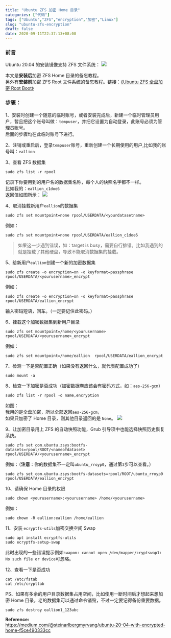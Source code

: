 ```yaml
---
title: "Ubuntu ZFS 加密 Home 目录"
categories: ["代码"]
tags: ["Ubuntu","ZFS","encryption","加密","Linux"]
slug: "ubuntu-zfs-encryption"
draft: false
date: 2020-09-11T22:37:13+08:00
---
```


### 前言

Ubuntu 20.04 的安装镜像支持 ZFS 文件系统：
![](https://images.eallion.com/images/2020/09/install.png)

本文是**安装后**加密 ZFS Home 目录的备忘教程。  
另外有**安装前**加密 ZFS Root 文件系统的备忘教程。链接：[《Ubuntu ZFS 全盘加密 Root Boot》](https://eallion.com/ubuntu-zfs-root-encryption)

### 步骤：

1、安装时创建一个随意的临时账号，或者安装完成后，新建一个临时管理员用户，暂且把这个账号叫做：`tempuser`，并把它设置为自动登录，此账号必须为管理员账号。  
后面的步骤均在此临时账号下进行。

2、注销或重启后，登录`tempuser`账号，重新创建一个长期使用的用户,比如我的账号叫：`eallion`

3、查看 ZFS 数据集
```
sudo zfs list -r rpool
```  
记录下你要用到的用户名的数据集名称，每个人的快照名字都不一样。  
比如我的：`eallion_c1doe6`  
返回值如图所示：
![](https://images.eallion.com/images/2020/09/rpoollist.png)

4、取消挂载新用户`eallion`的数据集
```
sudo zfs set mountpoint=none rpool/USERDATA/<yourdatasetname> 
```
例如：
```
sudo zfs set mountpoint=none rpool/USERDATA/eallion_c1doe6
```
> 如果这一步遇到错误，如：target is busy，需要自行排错。比如我遇到的就是挂载了其他硬盘，导致不能取消数据集的挂载。

5、给新用户`eallion`创建一个新的加密数据集
```
sudo zfs create -o encryption=on -o keyformat=passphrase rpool/USERDATA/<yourusername>_encrypt
```
例如：
```
sudo zfs create -o encryption=on -o keyformat=passphrase rpool/USERDATA/eallion_encrypt
```
输入密码短语，回车。（一定要记住此密码。）

6、挂载这个加密数据集到新用户目录
```
sudo zfs set mountpoint=/home/<yourusername>  rpool/USERDATA/<yourusername>_encrypt
```
例如：
```
sudo zfs set mountpoint=/home/eallion  rpool/USERDATA/eallion_encrypt
```

7、检测一下是否配置正确（如果没有返回什么，就代表配置成功了）
```
sudo mount -a
```

8、检查一下加密是否成功（加密数据卷应该会有密码方式，如：`aes-256-gcm`）
```
sudo zfs list -r rpool -o name,encryption
```
如图：  
我用的是全盘加密，所以全部返回`aes-256-gcm`，  
如果只加密了 Home 目录，则其他目录返回的是 `None`。
![](https://images.eallion.com/images/2020/09/encryption.png)

9、让加密目录用上 ZFS 的自动快照功能，Grub 引导项中也能选择快照历史恢复系统。
```
sudo zfs set com.ubuntu.zsys:bootfs-datasets=rpool/ROOT/<nameofdataset> rpool/USERDATA/<yourusername>_encrypt
```
例如：（**注意**：你的数据集不一定叫`ubuntu_rroyp0`，通过第`3`步可以查看。）
```
sudo zfs set com.ubuntu.zsys:bootfs-datasets=rpool/ROOT/ubuntu_rroyp0 rpool/USERDATA/eallion_encrypt
```

10、请确保 Home 目录的权限
```
sudo chown <yourusername>:<yourusername> /home/<yourusername>
```
例如：
```
sudo chown -R eallion:eallion /home/eallion
```

11、安装 `ecryptfs-utils`加密交换空间 Swap
```
sudo apt install ecryptfs-utils
sudo ecryptfs-setup-swap
```
此时出现的一些错误提示例如`swapon: cannot open /dev/mapper/cryptswap1: No such file or device`可忽略。

12、查看一下是否成功
```
cat /etc/fstab
cat /etc/crypttab
```

PS、如果有多余的用户目录数据集占用空间，比如使用一断时间后才想起来想加密 Home 目录，老的数据集可以通过命令销毁，不过一定要记得备份重要数据。
```
sudo zfs destroy eallion1_123abc
```
**Reference:**  
<https://medium.com/@steinarlbergmyrvang/ubuntu-20-04-with-encrypted-home-f5ce490333cc>